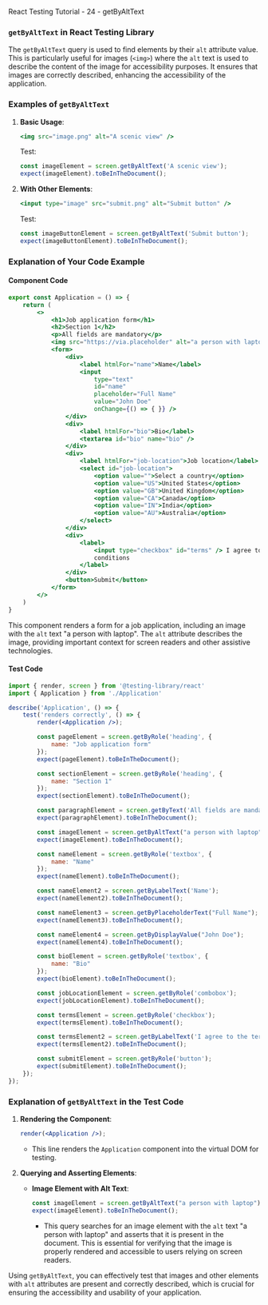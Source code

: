 React Testing Tutorial - 24 - getByAltText
### `getByAltText` in React Testing Library

The `getByAltText` query is used to find elements by their `alt` attribute value. This is particularly useful for images (`<img>`) where the `alt` text is used to describe the content of the image for accessibility purposes. It ensures that images are correctly described, enhancing the accessibility of the application.

### Examples of `getByAltText`

1. **Basic Usage**:
    ```jsx
    <img src="image.png" alt="A scenic view" />
    ```

    Test:
    ```jsx
    const imageElement = screen.getByAltText('A scenic view');
    expect(imageElement).toBeInTheDocument();
    ```

2. **With Other Elements**:
    ```jsx
    <input type="image" src="submit.png" alt="Submit button" />
    ```

    Test:
    ```jsx
    const imageButtonElement = screen.getByAltText('Submit button');
    expect(imageButtonElement).toBeInTheDocument();
    ```

### Explanation of Your Code Example

#### Component Code

```jsx
export const Application = () => {
    return (
        <>
            <h1>Job application form</h1>
            <h2>Section 1</h2>
            <p>All fields are mandatory</p>
            <img src="https://via.placeholder" alt="a person with laptop"/>
            <form>
                <div>
                    <label htmlFor="name">Name</label>
                    <input
                        type="text"
                        id="name"
                        placeholder="Full Name"
                        value="John Doe"
                        onChange={() => { }} />
                </div>
                <div>
                    <label htmlFor="bio">Bio</label>
                    <textarea id="bio" name="bio" />
                </div>
                <div>
                    <label htmlFor="job-location">Job location</label>
                    <select id="job-location">
                        <option value="">Select a country</option>
                        <option value="US">United States</option>
                        <option value="GB">United Kingdom</option>
                        <option value="CA">Canada</option>
                        <option value="IN">India</option>
                        <option value="AU">Australia</option>
                    </select>
                </div>
                <div>
                    <label>
                        <input type="checkbox" id="terms" /> I agree to the terms and
                        conditions
                    </label>
                </div>
                <button>Submit</button>
            </form>
        </>
    )
}
```

This component renders a form for a job application, including an image with the `alt` text "a person with laptop". The `alt` attribute describes the image, providing important context for screen readers and other assistive technologies.

#### Test Code

```jsx
import { render, screen } from '@testing-library/react'
import { Application } from './Application'

describe('Application', () => {
    test('renders correctly', () => {
        render(<Application />);

        const pageElement = screen.getByRole('heading', {
            name: "Job application form"
        });
        expect(pageElement).toBeInTheDocument();

        const sectionElement = screen.getByRole('heading', {
            name: "Section 1"
        });
        expect(sectionElement).toBeInTheDocument();

        const paragraphElement = screen.getByText('All fields are mandatory');
        expect(paragraphElement).toBeInTheDocument();

        const imageElement = screen.getByAltText("a person with laptop");
        expect(imageElement).toBeInTheDocument();

        const nameElement = screen.getByRole('textbox', {
            name: "Name"
        });
        expect(nameElement).toBeInTheDocument();

        const nameElement2 = screen.getByLabelText('Name');
        expect(nameElement2).toBeInTheDocument();

        const nameElement3 = screen.getByPlaceholderText("Full Name");
        expect(nameElement3).toBeInTheDocument();

        const nameElement4 = screen.getByDisplayValue("John Doe");
        expect(nameElement4).toBeInTheDocument();

        const bioElement = screen.getByRole('textbox', {
            name: "Bio"
        });
        expect(bioElement).toBeInTheDocument();

        const jobLocationElement = screen.getByRole('combobox');
        expect(jobLocationElement).toBeInTheDocument();

        const termsElement = screen.getByRole('checkbox');
        expect(termsElement).toBeInTheDocument();

        const termsElement2 = screen.getByLabelText('I agree to the terms and conditions');
        expect(termsElement2).toBeInTheDocument();

        const submitElement = screen.getByRole('button');
        expect(submitElement).toBeInTheDocument();
    });
});
```

### Explanation of `getByAltText` in the Test Code

1. **Rendering the Component**:
    ```jsx
    render(<Application />);
    ```
    - This line renders the `Application` component into the virtual DOM for testing.

2. **Querying and Asserting Elements**:
    - **Image Element with Alt Text**:
        ```jsx
        const imageElement = screen.getByAltText("a person with laptop");
        expect(imageElement).toBeInTheDocument();
        ```
        - This query searches for an image element with the `alt` text "a person with laptop" and asserts that it is present in the document. This is essential for verifying that the image is properly rendered and accessible to users relying on screen readers.

Using `getByAltText`, you can effectively test that images and other elements with `alt` attributes are present and correctly described, which is crucial for ensuring the accessibility and usability of your application.